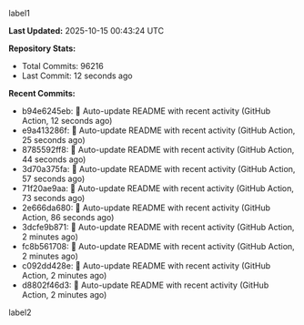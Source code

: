 
label1 
<!-- ACTIVITY_START -->
**Last Updated:** 2025-10-15 00:43:24 UTC

**Repository Stats:**
- Total Commits: 96216
- Last Commit: 12 seconds ago

**Recent Commits:**
- b94e6245eb: 🤖 Auto-update README with recent activity (GitHub Action, 12 seconds ago)
- e9a413286f: 🤖 Auto-update README with recent activity (GitHub Action, 25 seconds ago)
- 8785592ff8: 🤖 Auto-update README with recent activity (GitHub Action, 44 seconds ago)
- 3d70a375fa: 🤖 Auto-update README with recent activity (GitHub Action, 57 seconds ago)
- 71f20ae9aa: 🤖 Auto-update README with recent activity (GitHub Action, 73 seconds ago)
- 2e666da680: 🤖 Auto-update README with recent activity (GitHub Action, 86 seconds ago)
- 3dcfe9b871: 🤖 Auto-update README with recent activity (GitHub Action, 2 minutes ago)
- fc8b561708: 🤖 Auto-update README with recent activity (GitHub Action, 2 minutes ago)
- c092dd428e: 🤖 Auto-update README with recent activity (GitHub Action, 2 minutes ago)
- d8802f46d3: 🤖 Auto-update README with recent activity (GitHub Action, 2 minutes ago)
<!-- ACTIVITY_END -->

label2
